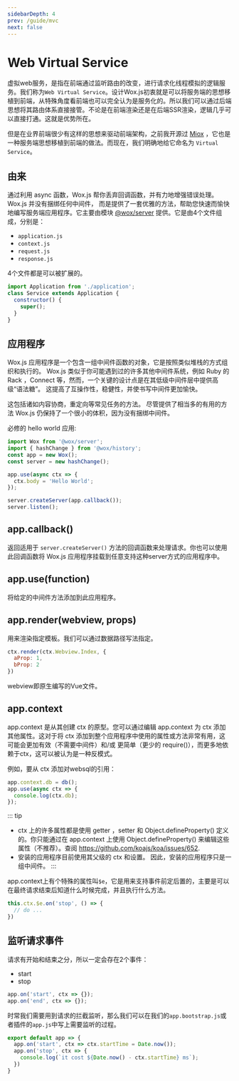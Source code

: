 ```yaml
---
sidebarDepth: 4
prev: /guide/mvc
next: false
---
```


# Web Virtual Service

虚拟web服务，是指在前端通过监听路由的改变，进行请求化线程模拟的逻辑服务。我们称为`Web Virtual Service`。设计Wox.js初衷就是可以将服务端的思想移植到前端，从特殊角度看前端也可以完全认为是服务化的。所以我们可以通过后端思想将其路由体系直接接管。不论是在前端渲染还是在后端SSR渲染，逻辑几乎可以直接打通。这就是优势所在。

但是在业界前端很少有这样的思想来驱动前端架构，之前我开源过 [Miox](https://github.com/51nb/miox) ，它也是一种服务端思想移植到前端的做法。而现在，我们明确地给它命名为 `Virtual Service`。


## 由来

通过利用 async 函数，Wox.js 帮你丢弃回调函数，并有力地增强错误处理。 Wox.js 并没有捆绑任何中间件， 而是提供了一套优雅的方法，帮助您快速而愉快地编写服务端应用程序。它主要由模块 [@wox/server](https://github.com/woxjs/server) 提供。它是由4个文件组成，分别是：

- `application.js`
- `context.js`
- `request.js`
- `response.js`

4个文件都是可以被扩展的。

```javascript {2}
import Application from './application';
class Service extends Application {
  constructor() {
    super();
  }
}
```

## 应用程序

Wox.js 应用程序是一个包含一组中间件函数的对象，它是按照类似堆栈的方式组织和执行的。 Wox.js 类似于你可能遇到过的许多其他中间件系统，例如 Ruby 的 Rack ，Connect 等，然而，一个关键的设计点是在其低级中间件层中提供高级“语法糖”。 这提高了互操作性，稳健性，并使书写中间件更加愉快。

这包括诸如内容协商，重定向等常见任务的方法。 尽管提供了相当多的有用的方法 Wox.js 仍保持了一个很小的体积，因为没有捆绑中间件。

必修的 hello world 应用:

```javascript
import Wox from '@wox/server';
import { hashChange } from '@wox/history';
const app = new Wox();
const server = new hashChange();

app.use(async ctx => {
  ctx.body = 'Hello World';
});

server.createServer(app.callback());
server.listen();
```

## app.callback()

返回适用于 `server.createServer()` 方法的回调函数来处理请求。你也可以使用此回调函数将 Wox.js 应用程序挂载到任意支持这种server方式的应用程序中。

## app.use(function)

将给定的中间件方法添加到此应用程序。

## app.render(webview, props)

用来渲染指定模板。我们可以通过数据路径写法指定。 

```javascript
ctx.render(ctx.Webview.Index, {
  aProp: 1,
  bProp: 2
})
```

webview即原生编写的Vue文件。

## app.context

app.context 是从其创建 ctx 的原型。您可以通过编辑 app.context 为 ctx 添加其他属性。这对于将 ctx 添加到整个应用程序中使用的属性或方法非常有用，这可能会更加有效（不需要中间件）和/或 更简单（更少的 require()），而更多地依赖于ctx，这可以被认为是一种反模式。

例如，要从 ctx 添加对websql的引用：

```javascript
app.context.db = db();
app.use(async ctx => {
  console.log(ctx.db);
});
```

::: tip
- ctx 上的许多属性都是使用 getter ，setter 和 Object.defineProperty() 定义的。你只能通过在 app.context 上使用 Object.defineProperty() 来编辑这些属性（不推荐）。查阅 https://github.com/koajs/koa/issues/652.
- 安装的应用程序目前使用其父级的 ctx 和设置。 因此，安装的应用程序只是一组中间件。
:::

app.context上有个特殊的属性叫`$e`，它是用来支持事件前定后置的，主要是可以在最终请求结束后知道什么时候完成，并且执行什么方法。

```javascript
this.ctx.$e.on('stop', () => {
  // do ...
})
```

## 监听请求事件

请求有开始和结束之分，所以一定会存在2个事件：

- start
- stop

```javascript
app.on('start', ctx => {});
app.on('end', ctx => {});
```

时常我们需要用到请求的拦截监听，那么我们可以在我们的`app.bootstrap.js`或者插件的`app.js`中写上需要监听的过程。

```javascript
export default app => {
  app.on('start', ctx => ctx.startTime = Date.now());
  app.on('stop', ctx => {
    console.log(`it cost ${Date.now() - ctx.startTime} ms`);
  })
}
```

